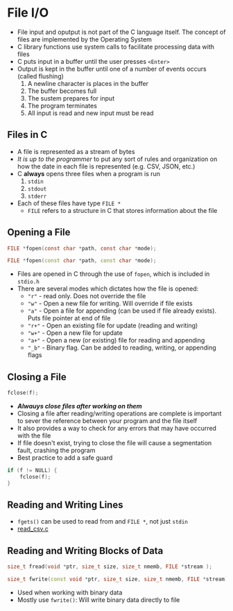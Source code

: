 # File I/O

- File input and oputput is not part of the C language itself. The concept of files are implemented by the Operating System
- C library functions use system calls to facilitate processing data with files
- C puts input in a buffer until the user presses `<Enter>`
- Output is kept in the buffer until one of a number of events occurs (called flushing)
    1. A newline character is places in the buffer
    2. The buffer becomes full
    3. The sustem prepares for input
    4. The program terminates
    5. All input is read and new input must be read

## Files in C

- A file is represented as a stream of bytes
- _It is up to the programmer_ to put any sort of rules and organization on how the date in each file is represented (e.g. CSV, JSON, etc.)
- C __always__ opens three files when a program is run
    1. `stdin`
    2. `stdout`
    3. `stderr`
- Each of these files have type `FILE *`
  - `FILE` refers to a structure in C that stores information about the file

## Opening a File

```c
FILE *fopen(const char *path, const char *mode);
```

```c++
FILE *fopen(const char *path, const char *mode);
```

- Files are opened in C through the use of `fopen`, which is included in `stdio.h`
- There are several modes which dictates how the file is opened:
  - `"r"` - read only. Does not override the file
  - `"w"` - Open a new file for writing. Will override if file exists
  - `"a"` - Open a file for appending (can be used if file already exists). Puts file pointer at end of file
  - `"r+"` - Open an existing file for update (reading and writing)
  - `"w+"` - Open a new file for update
  - `"a+"` - Open a new (or existing) file for reading and appending
  - `"_b"` - Binary flag. Can be added to reading, writing, or appending flags

## Closing a File

```c++
fclose(f);
```

- ___Alwauys close files after working on them___
- Closing a file after reading/writing operations are complete is important to sever the reference between your program and the file itself
- It also provides a way to check for any errors that may have occurred with the file
- If file doesn't exist, trying to close the file will cause a segmentation fault, crashing the program
- Best practice to add a safe guard

```c++
if (f != NULL) {
    fclose(f);
}
```

## Reading and Writing Lines

- `fgets()` can be used to read from and `FILE *`, not just `stdin`
- [read_csv.c](read_csv.c)

## Reading and Writing Blocks of Data

```c++
size_t fread(void *ptr, size_t size, size_t nmemb, FILE *stream );

size_t fwrite(const void *ptr, size_t size, size_t nmemb, FILE *stream);
```

- Used when working with binary data
- Mostly use `fwrite()`: Will write binary data directly to file